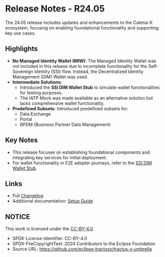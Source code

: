 # Release Notes - R24.05

The 24.05 release includes updates and enhancements to the Catena-X ecosystem, focusing on enabling foundational functionality and supporting key use cases.

## Highlights
- **No Managed Identity Wallet (MIW)**: The Managed Identity Wallet was not included in this release due to incomplete functionality for the Self-Sovereign Identity (SSI) flow. Instead, the Decentralized Identity Management (DIM) Wallet was used.
- **Intermediate Solutions**:
    - Introduced the **SSI DIM Wallet Stub** to simulate wallet functionalities for testing purposes.
    - The IATP Mock was made available as an alternative solution but lacks comprehensive wallet functionality.
- **Predefined Subsets**: Introduced predefined subsets for:
    - Data Exchange
    - Portal
    - BPDM (Business Partner Data Management)

## Key Notes
- This release focuses on establishing foundational components and integrating key services for initial deployment.
- For wallet functionality in E2E adopter journeys, refer to the [SSI DIM Wallet Stub](https://github.com/eclipse-tractusx/ssi-dim-wallet-stub).

## Links
- Full [Changelog](https://github.com/eclipse-tractusx/tractus-x-release/blob/24.05/CHANGELOG.md)
- Additional documentation: [Setup Guide](../setup/cluster-setup.md)

## NOTICE

This work is licensed under the [CC-BY-4.0](https://www.apache.org/licenses/LICENSE-2.0).

* SPDX-License-Identifier: CC-BY-4.0
* SPDX-FileCopyrightText: 2024 Contributors to the Eclipse Foundation
* Source URL: <https://github.com/eclipse-tractusx/tractus-x-umbrella>
